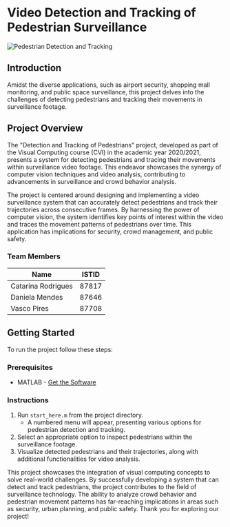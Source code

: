 # Video Detection and Tracking of Pedestrian Surveillance

![Pedestrian Detection and Tracking](https://i.ibb.co/Yp2vnQg/Screenshot-2023-08-08-at-16-52-50.png)

## Introduction

Amidst the diverse applications, such as airport security, shopping mall monitoring, and public space surveillance, this project delves into the challenges of detecting pedestrians and tracking their movements in surveillance footage.

## Project Overview

The "Detection and Tracking of Pedestrians" project, developed as part of the Visual Computing course (CVI) in the academic year 2020/2021, presents a system for detecting pedestrians and tracing their movements within surveillance video footage. This endeavor showcases the synergy of computer vision techniques and video analysis, contributing to advancements in surveillance and crowd behavior analysis.

The project is centered around designing and implementing a video surveillance system that can accurately detect pedestrians and track their trajectories across consecutive frames. By harnessing the power of computer vision, the system identifies key points of interest within the video and traces the movement patterns of pedestrians over time. This application has implications for security, crowd management, and public safety.

### Team Members

| Name               | ISTID     |
|--------------------|-----------|
| Catarina Rodrigues | 87817     |
| Daniela Mendes     | 87646     |
| Vasco Pires        | 87708     |

## Getting Started

To run the project follow these steps:

### Prerequisites
* MATLAB - [Get the Software](https://www.mathworks.com/products/matlab.html)

### Instructions

1. Run `start_here.m` from the project directory.
   - A numbered menu will appear, presenting various options for pedestrian detection and tracking.
2. Select an appropriate option to inspect pedestrians within the surveillance footage.
3. Visualize detected pedestrians and their trajectories, along with additional functionalities for video analysis.


This project showcases the integration of visual computing concepts to solve real-world challenges. By successfully developing a system that can detect and track pedestrians, the project contributes to the field of surveillance technology. The ability to analyze crowd behavior and pedestrian movement patterns has far-reaching implications in areas such as security, urban planning, and public safety. Thank you for exploring our project!
